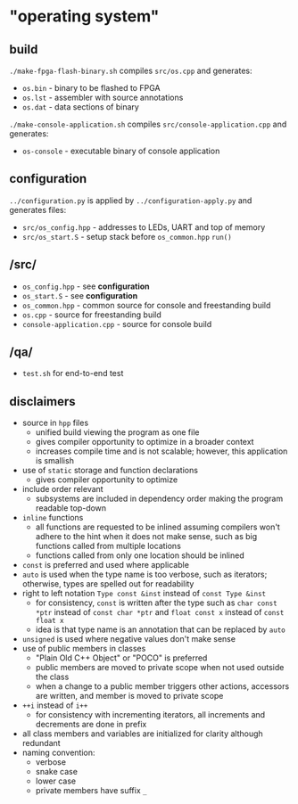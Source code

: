 # "operating system"

## build
`./make-fpga-flash-binary.sh` compiles `src/os.cpp` and generates:
* `os.bin` - binary to be flashed to FPGA
* `os.lst` - assembler with source annotations
* `os.dat` - data sections of binary

`./make-console-application.sh` compiles `src/console-application.cpp` and generates:
* `os-console` - executable binary of console application

## configuration
`../configuration.py` is applied by `../configuration-apply.py` and generates files:
* `src/os_config.hpp` - addresses to LEDs, UART and top of memory
* `src/os_start.S` - setup stack before `os_common.hpp` `run()`

## /src/
* `os_config.hpp` - see __configuration__
* `os_start.S` - see __configuration__
* `os_common.hpp` - common source for console and freestanding build
* `os.cpp` - source for freestanding build
* `console-application.cpp` - source for console build

## /qa/
* `test.sh` for end-to-end test

## disclaimers
* source in `hpp` files
  - unified build viewing the program as one file
  - gives compiler opportunity to optimize in a broader context
  - increases compile time and is not scalable; however, this application is smallish
* use of `static` storage and function declarations
  - gives compiler opportunity to optimize
* include order relevant
  - subsystems are included in dependency order making the program readable top-down
* `inline` functions
  - all functions are requested to be inlined assuming compilers won't adhere to the hint when it does not make sense, such as big functions called from multiple locations
  - functions called from only one location should be inlined
* `const` is preferred and used where applicable
* `auto` is used when the type name is too verbose, such as iterators; otherwise, types are spelled out for readability
* right to left notation `Type const &inst` instead of `const Type &inst`
  - for consistency, `const` is written after the type such as `char const *ptr` instead of `const char *ptr` and `float const x` instead of `const float x`
  - idea is that type name is an annotation that can be replaced by `auto`
* `unsigned` is used where negative values don't make sense
* use of public members in classes
  - "Plain Old C++ Object" or "POCO" is preferred
  - public members are moved to private scope when not used outside the class
  - when a change to a public member triggers other actions, accessors are written, and member is moved to private scope
* `++i` instead of `i++`
  - for consistency with incrementing iterators, all increments and decrements are done in prefix
* all class members and variables are initialized for clarity although redundant
* naming convention:
  - verbose
  - snake case
  - lower case
  - private members have suffix `_`
